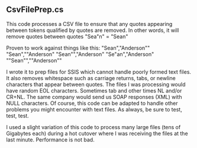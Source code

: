 ## CsvFilePrep.cs
This code processes a CSV file to ensure that any quotes appearing between tokens qualified by quotes are removed. In other words, it will remove quotes between quotes  "Sea"n" = "Sean"


Proven to work against things like this:
"Sean","Anderson""
"Sean",""Anderson"
"Sean"","Anderson"
"Se"an","Anderson"
""Sean"",""Anderson""

 
I wrote it to prep files for SSIS which cannot handle poorly formed text files.  It also removes whitespace such as carriage returns, tabs, or newline characters that appear between quotes.  The files I was processing would have random EOL characters.  Sometimes tab and other times NL and/or CR+NL.  The same company would send us SOAP responses (XML) with NULL characters. Of course, this code can be adapted to handle other problems you might encounter with text files.  As always, be sure to test, test, test.
 

I used a slight variation of this code to process many large files (tens of Gigabytes each) during a hot cutover where I was receiving the files at the last minute.  Performance is not bad. 

